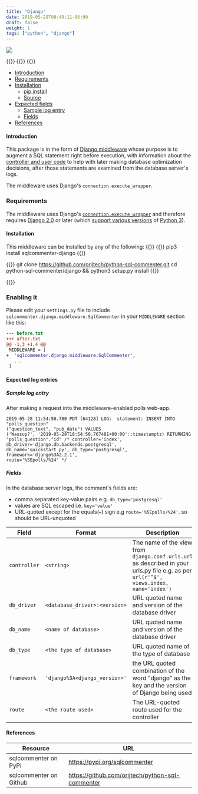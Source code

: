 ```yaml
---
title: "Django"
date: 2019-05-29T08:40:11-06:00
draft: false
weight: 1
tags: ["python", "django"]
---
```


![](/images/django-logo.png)

{{<card-vendor href="/python/django/aws" src="/images/aws-logo.png">}}
{{<card-vendor href="/python/django/gcp" src="/images/gcp-logo.png">}}
{{<card-vendor href="/python/django/local" src="/images/locally-logo.png">}}

- [Introduction](#introduction)
- [Requirements](#requirements)
- [Installation](#installation)
    - [pip install](#pip-install)
    - [Source](#source)
- [Expected fields](#expected-fields)
    - [Sample log entry](#sample-log-entry)
    - [Fields](#fields)
- [References](#references)

#### Introduction

This package is in the form of [Django middleware]() whose purpose is to augment a SQL statement right before execution, with
information about the [controller and user code]() to help with later making database optimization decisions, after those statements
are examined from the database server's logs.

The middleware uses Django's `connection.execute_wrapper`.

### Requirements

The middleware uses Django's [`connection.execute_wrapper`](https://docs.djangoproject.com/en/stable/topics/db/instrumentation/#connection-execute-wrapper) and therefore requires [Django 2.0](https://docs.djangoproject.com/en/stable/faq/install) or later (which [support various versions](https://docs.djangoproject.com/en/stable/faq/install/#what-python-version-can-i-use-with-django) of [Python 3](https://www.python.org/downloads/)).

#### Installation
This middleware can be installed by any of the following:
{{<tabs pip source>}}
{{<highlight shell>}}
pip3 install sqlcommenter-django
{{</highlight>}}

{{<highlight shell>}}
git clone https://github.com/orijtech/python-sql-commenter.git
cd python-sql-commenter/django && python3 setup.py install
{{</highlight>}}

{{</tabs>}}

### Enabling it

Please edit your `settings.py` file to include `sqlcommenter.django.middleware.SqlCommenter` in your `MIDDLEWARE` section like this:
```diff
--- before.txt
+++ after.txt
@@ -1,3 +1,4 @@
 MIDDLEWARE = [
+  'sqlcommenter.django.middleware.SqlCommenter',
   ...
 ]
```


#### Expected log entries

##### Sample log entry

After making a request into the middleware-enabled polls web-app.

```shell
2019-05-28 11:54:50.780 PDT [64128] LOG:  statement: INSERT INTO "polls_question"
("question_text", "pub_date") VALUES
('Wassup?', '2019-05-28T18:54:50.767481+00:00'::timestamptz) RETURNING
"polls_question"."id" /* controller='index', db_driver='django.db.backends.postgresql',
db_name='quickstart_py', db_type='postgresql', framework='django%3A2.2.1',
route='%5Epolls/%24' */
```


##### Fields

In the database server logs, the comment's fields are:

* comma separated key-value pairs e.g. `db_type='postgresql'`
* values are SQL escaped i.e. `key='value'`
* URL-quoted except for the equals(`=`) sign e.g `route='%5Epolls/%24'`. so should be URL-unquoted

Field|Format|Description|Example
---|---|---|---
`controller`|`<string>`|The name of the view from `django.conf.urls.url` as described in your urls.py file e.g. as per `url(r'^$', views.index, name='index')`|controller='index'
`db_driver`|`<database_driver>:<version>`|URL quoted name and version of the database driver|`db_driver='django.db.backends.postgresql'`
`db_name`|`<name of database>`|URL quoted name and version of the database driver|`db_name='quickstart_py'`
`db_type`|`<the type of database>`|URL quoted name of the type of database|`db_type='postgresql'`
`framework`|`'django%3A<django_version>'`|the URL quoted combination of the word "django" as the key and the version of Django being used|framework='django%3A2.2.1'
`route`|`<the route used>`|The URL-quoted route used for the controller|`route='%5Epolls/%24'`

#### References

Resource|URL
---|---
sqlcommenter on PyPi|https://pypi.org/sqlcommenter
sqlcommenter on Github|https://github.com/orijtech/python-sql-commenter
